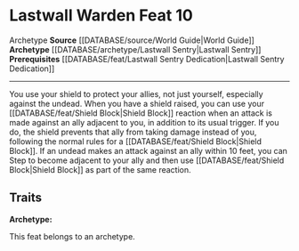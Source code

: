 ﻿---
actions: null
cost: null
element: null
feat: Lastwall Warden
frequency: null
heighten_level: null
id: '887'
level: '10'
name: Lastwall Warden
prerequisite: '[[DATABASE/feat/Lastwall Sentry Dedication|Lastwall Sentry Dedication]]'
rarity: Common
requirement: null
rus_type_level: null
school: null
source: '[[DATABASE/source/World Guide|World Guide]]'
subcategory: null
trait:
- '[[DATABASE/trait/Archetype|Archetype]]'
trigger: null
type: Feat

---
# Lastwall Warden <span class="item-type">Feat 10</span>

<span class="item-trait">Archetype</span>
**Source** [[DATABASE/source/World Guide|World Guide]] 
**Archetype** [[DATABASE/archetype/Lastwall Sentry|Lastwall Sentry]]
**Prerequisites** [[DATABASE/feat/Lastwall Sentry Dedication|Lastwall Sentry Dedication]]

---
You use your shield to protect your allies, not just yourself, especially against the undead. When you have a shield raised, you can use your [[DATABASE/feat/Shield Block|Shield Block]] reaction when an attack is made against an ally adjacent to you, in addition to its usual trigger. If you do, the shield prevents that ally from taking damage instead of you, following the normal rules for a [[DATABASE/feat/Shield Block|Shield Block]].
If an undead makes an attack against an ally within 10 feet, you can Step to become adjacent to your ally and then use [[DATABASE/feat/Shield Block|Shield Block]] as part of the same reaction.

## Traits

**Archetype:**

This feat belongs to an archetype.